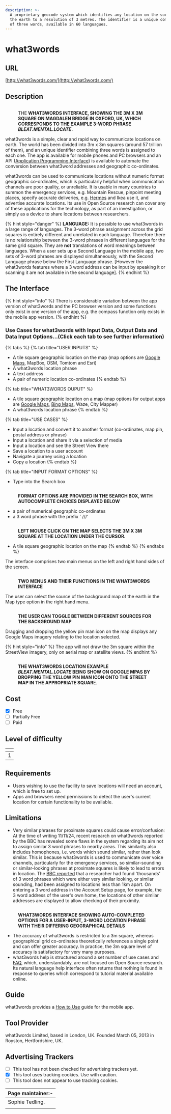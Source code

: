 ```yaml
---
description: >-
  A proprietary geocode system which identifies any location on the surface of
  the earth to a resolution of 3 metres. The identifier is a unique combination
  of three words, available in 60 languagues.
---
```


# what3words

## URL

[http://what3words.com/](http://what3words.com/)

## Description

<figure><img src=".gitbook/assets/screenshot1.JPG" alt=""><figcaption><p>THE <strong>WHAT3WORDS INTERFACE, SHOWING THE 3M X 3M SQUARE ON MAGDALEN BRIDGE IN OXFORD, UK, WHICH CORRESPONDS TO THE EXAMPLE 3-WORD PHRASE </strong><em><strong>BLEAT.MENTAL.LOCATE</strong></em><strong>.</strong></p></figcaption></figure>

what3words is a simple, clear and rapid way to communicate locations on earth. The world has been divided into 3m x 3m squares (around 57 trillion of them), and an unique identifier combining three words is assigned to each one. The app is available for  mobile phones and PC browsers and an API  ([Application Programming Interface](https://en.wikipedia.org/wiki/API)) is available to automate the conversion between what3word addresses and geographic co-ordinates.

what3words can be used to communicate locations without numeric format geographic co-ordinates, which is particularly helpful when communication channels are poor quality, or unreliable. It is usable in many countries to summon the emergency services, e.g. Mountain Rescue, pinpoint meeting places, specify accurate deliveries, e.g. [Hermes](https://ti-insight.com/hermes-partners-with-what3words-in-the-uk/) and Ikea use it, and advertise accurate locations. Its use in Open Source research can cover any of these applications for the technology, as part of an investigation, or simply as a device to share locations between researchers.

{% hint style="danger" %}
**LANGUAGE:** It is possible to use what3words in a large range of languages. The 3-word phrase assignment across the grid squares is entirely different and unrelated in each language. Therefore there is no relationship between the 3-word phrases in different languages for the same grid square. They are **not** translations of word meanings between languages. When a user sets up a Second Language in the mobile app, two sets of 3-word phrases are displayed simultaneously, with the Second Language phrase below the First Language phrase. \[However the what3words features where a 3 word address can be input by speaking it or scanning it are not available in the second language].
{% endhint %}

## The Interface

{% hint style="info" %}
There is considerable variation between the app version of what3words and the PC browser version and some functions only exist in one version of the app, e.g. the compass function only exists in the mobile app version.
{% endhint %}

### Use Cases for what3words with Input Data, Output Data and Data Input Options...(Click each tab to see further information) <a href="#use-cases-for-nasa-firms-with-input-data-output-data-and-data-input-options...-click-each-tab-to-see" id="use-cases-for-nasa-firms-with-input-data-output-data-and-data-input-options...-click-each-tab-to-see"></a>

{% tabs %}
{% tab title="USER INPUTS" %}
* A tile square geographic location on the map (map options are [Google Maps](https://bellingcat.gitbook.io/toolkit/more/all-tools/google-maps), MapBox, OSM, Tomtom and Esri)
* A what3words location phrase
* A text address
* A pair of numeric location co-ordinates
{% endtab %}

{% tab title="WHAT3WORDS OUPUT" %}
* A tile square geographic location on a map (map options for output apps are [Google Maps](https://bellingcat.gitbook.io/toolkit/more/all-tools/google-maps), [Bing Maps](https://bellingcat.gitbook.io/toolkit/more/all-tools/bing-maps), Waze, City Mapper)
* A what3words location phrase
{% endtab %}

{% tab title="USE CASES" %}
* Input a location and convert it to another format (co-ordinates, map pin, postal address or phrase)
* Input a location and share it via a selection of media
* Input a location and see the Street View there
* Save a location to a user account
* Navigate a journey using a location
* Copy a location
{% endtab %}

{% tab title="INPUT FORMAT OPTIONS" %}
* Type into the Search box

<figure><img src=".gitbook/assets/screenshot2.JPG" alt=""><figcaption><p><strong>FORMAT OPTIONS ARE PROVIDED IN THE SEARCH BOX, WITH AUTOCOMPLETE CHOICES DISPLAYED BELOW</strong></p></figcaption></figure>

* a pair of numerical geographic co-ordinates
* a 3 word phrase with the prefix ' ///'

<figure><img src=".gitbook/assets/screenshot6.JPG" alt=""><figcaption><p><strong>LEFT MOUSE CLICK ON THE MAP SELECTS THE 3M X 3M SQUARE AT THE LOCATION UNDER THE CURSOR.</strong></p></figcaption></figure>

* A tile square geographic location on the map
{% endtab %}
{% endtabs %}

The interface comprises two main menus on the left and right hand sides of the screen.

<figure><img src=".gitbook/assets/screenshotinterface.jpg" alt=""><figcaption><p><strong>TWO MENUS AND THEIR FUNCTIONS IN THE WHAT3WORDS INTERFACE</strong></p></figcaption></figure>

The user can select the source of the background map of the earth in the Map type option in the right hand menu.

<figure><img src=".gitbook/assets/screenshotmaptypemenu.JPG" alt=""><figcaption><p><strong>THE USER CAN TOGGLE BETWEEN DIFFERENT SOURCES FOR THE BACKGROUND MAP</strong></p></figcaption></figure>

Dragging and dropping the yellow pin man icon on the map displays any Google Maps imagery relating to the location selected.

{% hint style="info" %}
The app will not draw the 3m square within the StreetView imagery, only on aerial map or satellite views.
{% endhint %}

<figure><img src=".gitbook/assets/screenshot3.JPG" alt=""><figcaption><p><strong>THE WHAT3WORDS LOCATION EXAMPLE </strong><em><strong>BLEAT.MENTAL.LOCATE</strong></em><strong> BEING SHOW ON GOOGLE MPAS BY DROPPING THE YELLOW PIN MAN ICON ONTO THE STREET MAP IN THE APPROPRIATE SQUAR</strong>E.</p></figcaption></figure>

## Cost

* [x] Free
* [ ] Partially Free
* [ ] Paid

## Level of difficulty

<table><thead><tr><th data-type="rating" data-max="5"></th></tr></thead><tbody><tr><td>1</td></tr></tbody></table>

## Requirements

* Users wishing to use the facility to save locations will need an account, which is free to set up.
* Apps and browsers need permissions to detect the user's current location for certain functionality to be available.

## Limitations

* Very similar phrases for proximate squares could cause error/confusion: At the time of writing 11/11/24, recent research on what3words reported by the BBC has revealed some flaws in the system regarding its aim not to assign similar 3 word phrases to nearby areas. This similarity also includes homophones, i.e. words which sound similar, rather than look similar. This is because what3words is used to communicate over voice channels, particularly for the emergency services, so similar-sounding or similar-looking phrases at proximate squares is likely to lead to errors in location. The [BBC reported](https://www.bbc.co.uk/news/technology-56901363) that a researcher had found 'thousands' of 3 word phrases which were either very similar looking, or similar sounding, had been assigned to locations less than 1km  apart. On entering a 3 word address in the Account Setup page, for example, the 3 word address of the user's own home, the locations of other similar addresses are displayed to allow checking of their proximity.

<figure><img src=".gitbook/assets/screenshot7.JPG" alt=""><figcaption><p> <strong>WHAT3WORDS INTERFACE SHOWING AUTO-COMPLETED OPTIONS FOR A USER-INPUT, 3-WORD LOCATION PHRASE WITH THEIR DIFFERING GEOGRAPHICAL DETAILS</strong></p></figcaption></figure>

* The accuracy of what3words is restricted to a 3m square, whereas  geographical grid co-ordinates theoretically references a single point and can offer greater accuracy. In practice, the 3m square level of accuracy is satisfactory for very many purposes.
* what3words help is structured around a set number of use cases and [FAQ](https://support.what3words.com/en/categories/328642), which, understandably, are not focused on Open Source research. Its natural language help interface often returns that nothing is found in response to queries which correspond to tutorial material available online.

## Guide

what3words provides a [How to Use](https://what3words.com/how-to-use-the-what3words-app) guide for the mobile app.

## Tool Provider

what3words Limited, based in London, UK. Founded March 05, 2013 in Royston, Hertfordshire, UK.

## Advertising Trackers

* [ ] This tool has not been checked for advertising trackers yet.
* [x] This tool uses tracking cookies. Use with caution.
* [ ] This tool does not appear to use tracking cookies.

| Page maintainer:- |
| ----------------- |
| Sophie Tedling.   |
|                   |
